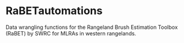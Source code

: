 # RaBETautomations
Data wrangling functions for the Rangeland Brush Estimation Toolbox (RaBET) by SWRC for MLRAs in western rangelands.
